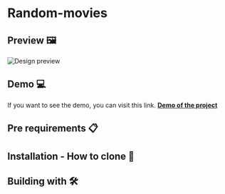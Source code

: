 # Random-movies

## Preview 🖼

![Design preview]()

## Demo 💻

If you want to see the demo, you can visit this link. **[Demo of the project]()**

## Pre requirements 📋

## Installation - How to clone 🚀


## Building with 🛠️


